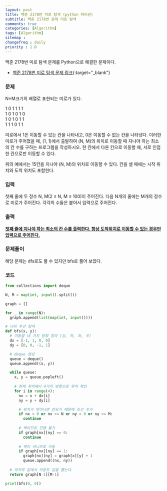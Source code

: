 ```yaml
---
layout: post
title: 백준 2178번 미로 탐색 (python 파이썬)
subtitle: 백준 2178번 문제 미로 탐색
comments: true
categories: [Algorithm]
tags: [Algorithm]
sitemap :
changefreq : daily
priority : 1.0
---
```

백준 2178번 미로 탐색 문제를 Python으로 해결한 문제이다.  

* [백준 2178번 미로 탐색 문제 링크](https://www.acmicpc.net/problem/2178){:target="_blank"}

### 문제 
N×M크기의 배열로 표현되는 미로가 있다.

1 0 1 1 1 1  
1 0 1 0 1 0  
1 0 1 0 1 1  
1 1 1 0 1 1  

미로에서 1은 이동할 수 있는 칸을 나타내고, 0은 이동할 수 없는 칸을 나타낸다. 이러한 미로가 주어졌을 때, (1, 1)에서 출발하여 (N, M)의 위치로 이동할 때 지나야 하는 최소의 칸 수를 구하는 프로그램을 작성하시오. 한 칸에서 다른 칸으로 이동할 때, 서로 인접한 칸으로만 이동할 수 있다.

위의 예에서는 15칸을 지나야 (N, M)의 위치로 이동할 수 있다. 칸을 셀 때에는 시작 위치와 도착 위치도 포함한다.

### 입력
첫째 줄에 두 정수 N, M(2 ≤ N, M ≤ 100)이 주어진다. 다음 N개의 줄에는 M개의 정수로 미로가 주어진다. 각각의 수들은 붙어서 입력으로 주어진다.

### 출력
**<u>첫째 줄에 지나야 하는 최소의 칸 수를 출력한다. 항상 도착위치로 이동할 수 있는 경우만 입력으로 주어진다.</u>**

### 문제풀이
해당 문제는 dfs로도 풀 수 있지만 bfs로 풀어 보았다.


### 코드
```python
from collections import deque

N, M = map(int, input().split())

graph = []

for _ in range(N):
  graph.append(list(map(int, input())))

# 너비 우선 탐색
def bfs(x, y):
  # 이동할 네 가지 방향 정의 (상, 하, 좌, 우)
  dx = [-1, 1, 0, 0] 
  dy = [0, 0, -1, 1]

  # deque 생성
  queue = deque()
  queue.append((x, y))

  while queue:
    x, y = queue.popleft()
    
    # 현재 위치에서 4가지 방향으로 위치 확인
    for i in range(4):
      nx = x + dx[i]
      ny = y + dy[i]

      # 위치가 벗어나면 안되기 때문에 조건 추가
      if nx < 0 or nx >= N or ny < 0 or ny >= M:
        continue
      
      # 벽이므로 진행 불가
      if graph[nx][ny] == 0:
        continue
      
      # 벽이 아니므로 이동
      if graph[nx][ny] == 1:
        graph[nx][ny] = graph[x][y] + 1
        queue.append((nx, ny))
  
  # 마지막 값에서 카운트 값을 뽑는다.
  return graph[N-1][M-1]

print(bfs(0, 0))
```